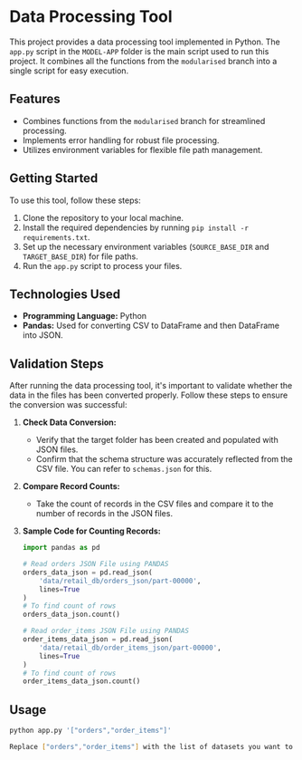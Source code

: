 # Data Processing Tool

This project provides a data processing tool implemented in Python. The `app.py` script in the `MODEL-APP` folder is the main script used to run this project. It combines all the functions from the `modularised` branch into a single script for easy execution.

## Features

- Combines functions from the `modularised` branch for streamlined processing.
- Implements error handling for robust file processing.
- Utilizes environment variables for flexible file path management.

## Getting Started

To use this tool, follow these steps:

1. Clone the repository to your local machine.
2. Install the required dependencies by running `pip install -r requirements.txt`.
3. Set up the necessary environment variables (`SOURCE_BASE_DIR` and `TARGET_BASE_DIR`) for file paths.
4. Run the `app.py` script to process your files.

## Technologies Used

- **Programming Language:** Python
- **Pandas:** Used for converting CSV to DataFrame and then DataFrame into JSON.


## Validation Steps

After running the data processing tool, it's important to validate whether the data in the files has been converted properly. Follow these steps to ensure the conversion was successful:

1. **Check Data Conversion:**
   - Verify that the target folder has been created and populated with JSON files.
   - Confirm that the schema structure was accurately reflected from the CSV file. You can refer to `schemas.json` for this.

2. **Compare Record Counts:**
   - Take the count of records in the CSV files and compare it to the number of records in the JSON files.

3. **Sample Code for Counting Records:**

   ```python
   import pandas as pd
   
   # Read orders JSON File using PANDAS
   orders_data_json = pd.read_json(
       'data/retail_db/orders_json/part-00000',
       lines=True
   )
   # To find count of rows
   orders_data_json.count()
   
   # Read order_items JSON File using PANDAS
   order_items_data_json = pd.read_json(
       'data/retail_db/order_items_json/part-00000',
       lines=True
   )
   # To find count of rows
   order_items_data_json.count()

## Usage

```bash
python app.py '["orders","order_items"]'

Replace ["orders","order_items"] with the list of datasets you want to process.
 
